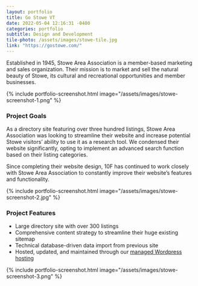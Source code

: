 ```yaml
---
layout: portfolio
title: Go Stowe VT
date: 2022-05-04 12:16:31 -0400
categories: portfolio
subtitle: Design and Development
tile-photo: /assets/images/stowe-tile.jpg
link: "https://gostowe.com/"
---
```


Established in 1945, Stowe Area Association is a member-based marketing and sales organization. Their mission is to market and sell the natural beauty of Stowe, its cultural and recreational opportunities and member businesses.

{% include portfolio-screenshot.html image="/assets/images/stowe-screenshot-1.png" %}

### Project Goals

As a directory site featuring over three hundred listings, Stowe Area Association was looking to streamline their website and increase potential Stowe visitors’ ability to use it as a research tool. We condensed their website significantly, opting to implement an advanced search function based on their listing categories.

Since completing their website design, 10F has continued to work closely with Stowe Area Association to constantly improve their website’s features and functionality.

{% include portfolio-screenshot.html image="/assets/images/stowe-screenshot-2.jpg" %}

### Project Features
- Large directory site with over 300 listings
- Comprehensive content strategy to streamline their huge existing sitemap
- Technical database-driven data import from previous site
- Hosted, updated, and maintained through our [managed Wordpress hosting](#)

{% include portfolio-screenshot.html image="/assets/images/stowe-screenshot-3.png" %}